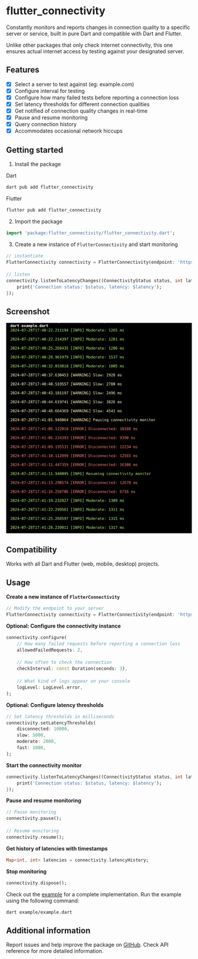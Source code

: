 # flutter_connectivity
Constantly monitors and reports changes in connection quality to a specific server or service, built in pure Dart and compatible with Dart and Flutter.

Unlike other packages that only check internet connectivity, this one ensures actual internet access by testing against your designated server.
## Features

- [x] Select a server to test against (eg: example.com)
- [x] Configure interval for testing
- [x] Configure how many failed tests before reporting a connection loss
- [x] Set latency thresholds for different connection qualities
- [x] Get notified of connection quality changes in real-time
- [x] Pause and resume monitoring
- [x] Query connection history
- [x] Accommodates occasional network hiccups

## Getting started

1. Install the package

Dart
```bash
dart pub add flutter_connectivity
```
Flutter
```bash
flutter pub add flutter_connectivity
```
2. Import the package
```dart
import 'package:flutter_connectivity/flutter_connectivity.dart';
```

3. Create a new instance of `FlutterConnectivity` and start monitoring
```dart
// instantiate
FlutterConnectivity connectivity = FlutterConnectivity(endpoint: 'https://example.com');

// listen
connectivity.listenToLatencyChanges((ConnectivityStatus status, int latency) {
    print('Connection status: $status, latency: $latency');
});
```

## Screenshot
![Screenshot](extra/screenshot.png)

## Compatibility
Works with all Dart and Flutter (web, mobile, desktop) projects.

## Usage

**Create a new instance of `FlutterConnectivity`**

```dart
// Modify the endpoint to your server
FlutterConnectivity connectivity = FlutterConnectivity(endpoint: 'https://example.com');
```

**Optional: Configure the connectivity instance**
```dart
connectivity.configure(
    // How many failed requests before reporting a connection loss
    allowedFailedRequests: 2,
    
    // How often to check the connection
    checkInterval: const Duration(seconds: 3),
    
    // What kind of logs appear on your console
    logLevel: LogLevel.error,
);
```

**Optional: Configure latency thresholds**
```dart
// Set latency thresholds in milliseconds
connectivity.setLatencyThresholds(
    disconnected: 10000,
    slow: 5000,
    moderate: 2000,
    fast: 1000,
);
```

**Start the connectivity monitor**
```dart
connectivity.listenToLatencyChanges((ConnectivityStatus status, int latency) {
    print('Connection status: $status, latency: $latency');
});
```

**Pause and resume monitoring**
```dart
// Pause monitoring
connectivity.pause();

// Resume monitoring
connectivity.resume();
```

**Get history of latencies with timestamps**
```dart
Map<int, int> latencies = connectivity.latencyHistory;
```

**Stop monitoring**
```dart
connectivity.dispose();
```

Check out the [example](example/example.dart) for a complete implementation. Run the example using the following command:
```bash
dart example/example.dart
```



## Additional information
Report issues and help improve the package on [GitHub](https://github.com/dev-kasibhatla/flutter_connectivity/issues).
Check API reference for more detailed information.
